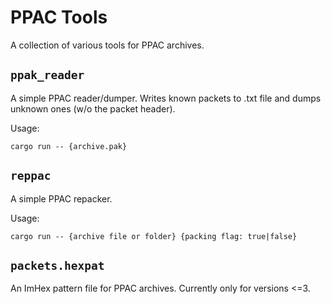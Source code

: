 # PPAC Tools
A collection of various tools for PPAC archives.

## `ppak_reader`
A simple PPAC reader/dumper. Writes known packets to .txt file and dumps unknown ones (w/o the packet header).

Usage:
```
cargo run -- {archive.pak}
```

## `reppac`
A simple PPAC repacker.

Usage:
```
cargo run -- {archive file or folder} {packing flag: true|false}
```

## `packets.hexpat`
An ImHex pattern file for PPAC archives. Currently only for versions <=3.
